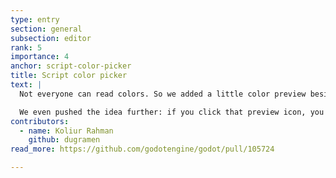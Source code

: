 ```yaml
---
type: entry
section: general
subsection: editor
rank: 5
importance: 4
anchor: script-color-picker
title: Script color picker
text: |
  Not everyone can read colors. So we added a little color preview besides every `Color` values.

  We even pushed the idea further: if you click that preview icon, you can edit on the spot the value using a color picker.
contributors:
  - name: Koliur Rahman
    github: dugramen
read_more: https://github.com/godotengine/godot/pull/105724

---
```

